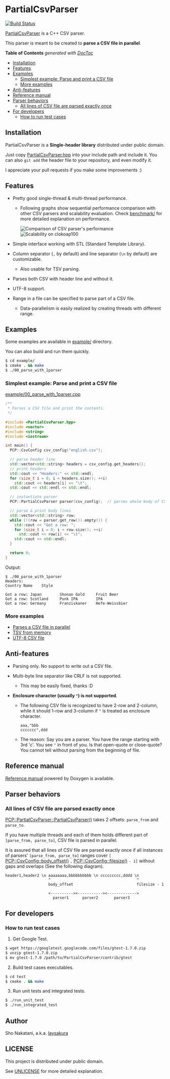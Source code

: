 # PartialCsvParser

[![Build Status](https://travis-ci.org/laysakura/PartialCsvParser.svg?branch=master)](https://travis-ci.org/laysakura/PartialCsvParser)

[PartialCsvParser](https://github.com/laysakura/PartialCsvParser) is a C++ CSV parser.

This parser is meant to be created to **parse a CSV file in parallel**.

<!-- START doctoc generated TOC please keep comment here to allow auto update -->
<!-- DON'T EDIT THIS SECTION, INSTEAD RE-RUN doctoc TO UPDATE -->
**Table of Contents**  *generated with [DocToc](http://doctoc.herokuapp.com/)*

- [Installation](#installation)
- [Features](#features)
- [Examples](#examples)
  - [Simplest example: Parse and print a CSV file](#simplest-example-parse-and-print-a-csv-file)
  - [More examples](#more-examples)
- [Anti-features](#anti-features)
- [Reference manual](#reference-manual)
- [Parser behaviors](#parser-behaviors)
  - [All lines of CSV file are parsed exactly once](#all-lines-of-csv-file-are-parsed-exactly-once)
- [For developers](#for-developers)
  - [How to run test cases](#how-to-run-test-cases)

<!-- END doctoc generated TOC please keep comment here to allow auto update -->


## Installation

PartialCsvParser is a **Single-header library** distributed under public domain.

Just copy [PartialCsvParser.hpp](./include/PartialCsvParser.hpp) into your include path and include it.
You can also `git add` the header file to your repository, and even modify it.

I appreciate your pull requests if you make some improvements :)


## Features

- Pretty good single-thread & multi-thread performance.
    - Following graphs show sequential performance comparison with other CSV parsers and scalability evaluation.
      Check [benchmark/](./benchmark) for more detailed explanation on performance.

      ![Comparison of CSV parser's performance](https://docs.google.com/spreadsheets/d/1ZqmajL9r4aXAvk_7rp3j7KdLWN71-IbWhVtxB6HpSw4/pubchart?oid=1550764323&format=image)
      ![Scalability on clokoap100](https://docs.google.com/spreadsheets/d/1ZqmajL9r4aXAvk_7rp3j7KdLWN71-IbWhVtxB6HpSw4/pubchart?oid=1943811886&format=image)

- Simple interface working with STL (Standard Template Library).

- Column separator (`,` by default) and line separator (`\n` by default) are customizable.
    - Also usable for TSV parsing.

- Parses both CSV with header line and without it.

- UTF-8 support.

- Range in a file can be specified to parse part of a CSV file.
    - Data-parallelism is easily realized by creating threads with different range.


## Examples

Some examples are available in [example/](./example) directory.

You can also build and run them quickly.

```bash
$ cd example/
$ cmake . && make
$ ./00_parse_with_1parser
```

### Simplest example: Parse and print a CSV file

[example/00_parse_with_1parser.cpp](./example/00_parse_with_1parser.cpp)

```c++
/**
 * Parses a CSV file and print the contents.
 */

#include <PartialCsvParser.hpp>
#include <vector>
#include <string>
#include <iostream>

int main() {
  PCP::CsvConfig csv_config("english.csv");

  // parse header line
  std::vector<std::string> headers = csv_config.get_headers();
  // print headers
  std::cout << "Headers:" << std::endl;
  for (size_t i = 0; i < headers.size(); ++i)
    std::cout << headers[i] << "\t";
  std::cout << std::endl << std::endl;

  // instantiate parser
  PCP::PartialCsvParser parser(csv_config);  // parses whole body of CSV without range options.

  // parse & print body lines
  std::vector<std::string> row;
  while (!(row = parser.get_row()).empty()) {
    std::cout << "Got a row: ";
    for (size_t i = 0; i < row.size(); ++i)
      std::cout << row[i] << "\t";
    std::cout << std::endl;
  }

  return 0;
}
```

Output:

```
$ ./00_parse_with_1parser
Headers:
Country Name    Style

Got a row: Japan        Shonan Gold     Fruit Beer
Got a row: Scotland     Punk IPA        IPA
Got a row: Germany      Franziskaner    Hefe-Weissbier
```

### More examples

- [Parses a CSV file in parallel](./example/01_parse_with_2parsers_threaded.cpp)
- [TSV from memory](./example/03_parse_tsv_from_memory.cpp)
- [UTF-8 CSV file](./example/02_parse_utf8.cpp)


## Anti-features

- Parsing only. No support to write out a CSV file.

- Multi-byte line separator like CRLF is not supported.
    - This may be easily fixed, thanks :D

- **Enclosure character (usually `"`) is not supported**.
    - The following CSV file is recognized to have 2-row and 2-column,
      while it should 1-row and 3-column if `"` is treated as enclosure character.

      ```csv
      aaa,"bbb
      ccccccc",ddd
      ```

    - The reason: Say you are a parser.  You have the range starting with 3rd 'c'.
      You see `"` in front of you.  Is that open-quote or close-quote?
      You cannot tell without parsing from the beginning of file.


## Reference manual

[Reference manual](http://laysakura.github.io/PartialCsvParser) powered by Doxygen is available.


## Parser behaviors

### All lines of CSV file are parsed exactly once

[PCP::PartialCsvParser::PartialCsvParser()](http://laysakura.github.io/PartialCsvParser/class_p_c_p_1_1_PartialCsvParser.html#aaf19c1d20e4337cea84596d22eb915ed)
takes 2 offsets: `parse_from` and `parse_to`.

If you have multiple threads and each of them holds different part of `[parse_from, parse_to]`,
CSV file is parsed in parallel.

It is assured that all lines of CSV file are parsed exactly once if all instances of parsers' `[parse_from, parse_to]` ranges
cover `[` [PCP::CsvConfig::body_offset()](http://laysakura.github.io/PartialCsvParser/class_p_c_p_1_1_csv_config.html#aa28eae4c19dda51ea055973ae2cdd84e) `,` [PCP::CsvConfig::filesize()](http://laysakura.github.io/PartialCsvParser/class_p_c_p_1_1_csv_config.html#a596c6599cb72bf93a5cc4a7f4b07fadf) `- 1]`
without gaps and overlaps (See the following diagram).

```
header1,header2 \n aaaaaaaa,bbbbbbbbbb \n ccccccccc,dddd \n
                   ^                                      ^
                   body_offset                            filesize - 1

                   <----------><-----------><------------->
                     parser1      parser2       parser3
```

## For developers

### How to run test cases

1. Get Google Test.

  ```bash
  $ wget https://googletest.googlecode.com/files/gtest-1.7.0.zip
  $ unzip gtest-1.7.0.zip
  $ mv gtest-1.7.0 /path/to/PartialCsvParser/contrib/gtest
```

2. Build test cases executables.

  ```bash
  $ cd test
  $ cmake . && make
  ```

3. Run unit tests and integrated tests.

  ```bash
  $ ./run_unit_test
  $ ./run_integrated_test
  ```

## Author

Sho Nakatani, a.k.a. [laysakura](https://github.com/laysakura)


## LICENSE

This project is distributed under public domain.

See [UNLICENSE](./UNLICENSE) for more detailed explanation.
